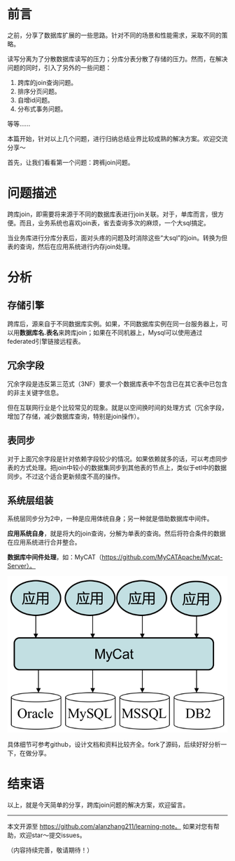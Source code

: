 # 前言
之前，分享了数据库扩展的一些思路。针对不同的场景和性能需求，采取不同的策略。

读写分离为了分散数据库读写的压力；分库分表分散了存储的压力。然而，在解决问题的同时，引入了另外的一些问题：

1. 跨库的join查询问题。
2. 排序分页问题。
3. 自增id问题。
4. 分布式事务问题。

等等......

本篇开始，针对以上几个问题，进行归纳总结业界比较成熟的解决方案。欢迎交流分享～

首先，让我们看看第一个问题：跨裤join问题。

# 问题描述
跨库join，即需要将来源于不同的数据库表进行join关联。对于，单库而言，很方便。而且，业务系统也喜欢join表，省去查询多次的麻烦，一个大sql搞定。

当业务库进行分库分表后，面对头疼的问题及时消除这些“大sql”的join。转换为但表的查询，然后在应用系统进行内存join处理。

# 分析
## 存储引擎
跨库后，源来自于不同数据库实例。如果，不同数据库实例在同一台服务器上，可以用**数据库名.表名**来跨库join；如果在不同机器上，Mysql可以使用通过federated引擎链接远程表。

## 冗余字段
冗余字段是违反第三范式（3NF）要求一个数据库表中不包含已在其它表中已包含的非主关键字信息。

但在互联网行业是个比较常见的现象。就是以空间换时间的处理方式（冗余字段，增加了存储，减少数据库查询，特别是join操作）。

## 表同步
对于上面冗余字段是针对依赖字段较少的情况。如果依赖就多的话，可以考虑同步表的方式处理。把join中较小的数据集同步到其他表的节点上，类似于etl中的数据同步。不过这个适合更新频度不高的操作。

## 系统层组装
系统层同步分为2中，一种是应用体统自身；另一种就是借助数据库中间件。

**应用系统自身**，就是将大的join查询，分解为单表的查询。然后将符合条件的数据在应用系统进行合并整合。

**数据库中间件处理**，如：MyCAT（https://github.com/MyCATApache/Mycat-Server）。

![mycat](https://github.com/alanzhang211/learning-note/raw/master/img/db/MyCat.png)

具体细节可参考github，设计文档和资料比较齐全。fork了源码，后续好好分析一下，在做分享。

# 结束语
以上，就是今天简单的分享，跨库join问题的解决方案，欢迎留言。

---
本文开源至 https://github.com/alanzhang211/learning-note。 如果对您有帮助，欢迎star～提交issues。

（内容持续完善，敬请期待！）
